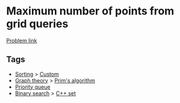 # Maximum number of points from grid queries

[Problem link](https://leetcode.com/problems/maximum-number-of-points-from-grid-queries/)

## Tags

* [Sorting](/README.md#Sorting) > [Custom](/README.md#Sorting-Custom)
* [Graph theory](/README.md#Graph_theory) > [Prim's algorithm](/README.md#Graph_theory-Prim_s_algorithm)
* [Priority queue](/README.md#Priority_queue)
* [Binary search](/README.md#Binary_search) > [C++ set](/README.md#Binary_search-C___set)

